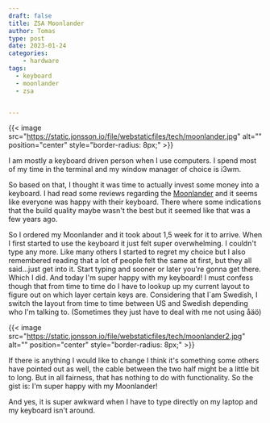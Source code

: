 ```yaml
---
draft: false
title: ZSA Moonlander 
author: Tomas
type: post
date: 2023-01-24
categories:
    - hardware
tags:
  - keyboard
  - moonlander
  - zsa 


---
```


{{< image src="https://static.jonsson.io/file/webstaticfiles/tech/moonlander.jpg" alt="" position="center" style="border-radius: 8px;" >}}

I am mostly a keyboard driven person when I use computers. I spend most of my
time in the terminal and my window manager of choice is i3wm.

So based on that, I thought it was time to actually invest some money into a keyboard. 
I had read some reviews regarding the [Moonlander](https://www.zsa.io/moonlander) and it seems like everyone was
happy with their keyboard. There where some indications that the build quality
maybe wasn't the best but it seemed like that was a few years ago.

So I ordered my Moonlander and it took about 1,5 week for it to arrive.
When I first started to use the keyboard it just felt super overwhelming. 
I couldn't type any more. Like many others I started to regret my choice but I 
also remembered reading that a lot of people felt the same at first, but they all 
said...just get into it. Start typing and sooner or later you're gonna get
there. Which I did. And today I'm super happy with my keyboard!
I must confess though that from time to time do I have to lookup up my current 
layout to figure out on which layer certain keys are. Considering that I`am 
Swedish, I switch the layout from time to time between US and Swedish depending
who I'm talking to. (Sometimes they just have to deal with me not using åäö)


{{< image src="https://static.jonsson.io/file/webstaticfiles/tech/moonlander2.jpg" alt="" position="center" style="border-radius: 8px;" >}}

If there is anything I would like to change I think it's something some others have 
pointed out as well, the cable between the two half might be a little bit to long.
But in all fairness, that has nothing to do with functionality.
So the gist is: I'm super happy with my Moonlander! 

And yes, it is super awkward when I have to type directly on my laptop and my 
keyboard isn't around.
